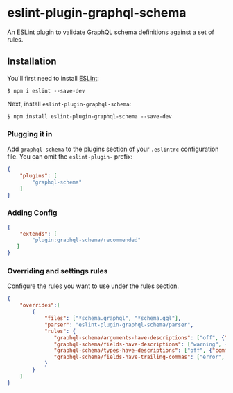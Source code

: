 # eslint-plugin-graphql-schema

An ESLint plugin to validate GraphQL schema definitions against a set of rules.

## Installation

You'll first need to install [ESLint](http://eslint.org):

```
$ npm i eslint --save-dev
```

Next, install `eslint-plugin-graphql-schema`:

```
$ npm install eslint-plugin-graphql-schema --save-dev
```


### Plugging it in

Add `graphql-schema` to the plugins section of your `.eslintrc` configuration file. You can omit the `eslint-plugin-` prefix:

```json
{
    "plugins": [
        "graphql-schema"
    ]
}
```

### Adding Config
```json
{
    "extends": [
        "plugin:graphql-schema/recommended"
   ]
}
```

### Overriding and settings rules
Configure the rules you want to use under the rules section.

```json
{
    "overrides":[
        {
            "files": ["*schema.graphql", "*schema.gql"],
            "parser": "eslint-plugin-graphql-schema/parser",
            "rules": {
               "graphql-schema/arguments-have-descriptions": ["off", {"commentDescriptions": false}],
               "graphql-schema/fields-have-descriptions": ["warning", {"commentDescriptions": false}],
               "graphql-schema/types-have-descriptions": ["off", {"commentDescriptions": false}],
               "graphql-schema/fields-have-trailing-commas": ["error", "never"]
            }
        }
    ]
}
```
